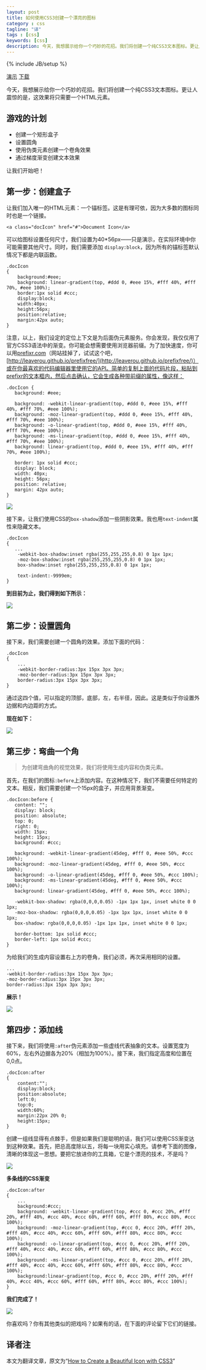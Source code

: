```yaml
---
layout: post
title: 如何使用CSS3创建一个漂亮的图标
category : css
tagline: "译"
tags : [css]
keywords: [css]
description: 今天，我想展示给你一个巧妙的花招。我们将创建一个纯CSS3文本图标。更让人震惊的是，这效果将只需要一个HTML元素。
---
```

{% include JB/setup %}

[演示](http://cdn.tutsplus.com/net/uploads/legacy/1050_icon/demo.html) [下载](http://cdn.tutsplus.com/net/uploads/legacy/1050_icon/source-code.zip)

今天，我想展示给你一个巧妙的花招。我们将创建一个纯CSS3文本图标。更让人震惊的是，这效果将只需要一个HTML元素。

## 游戏的计划 ##

- 创建一个矩形盒子
- 设置圆角
- 使用伪类元素创建一个卷角效果
- 通过梯度渐变创建文本效果

让我们开始吧！

## 第一步：创建盒子 ##

让我们加入唯一的HTML元素：一个锚标签。这是有理可依，因为大多数的图标同时也是一个链接。

	<a class="docIcon" href="#">Document Icon</a>
可以给图标设置任何尺寸，我们设置为40\*56px——只是演示，在实际环境中你可能需要其他尺寸。同时，我们需要添加 `display:block`，因为所有的锚标签默认情况下都是内联函数。

	.docIcon
	{
	    background:#eee;
	    background: linear-gradient(top, #ddd 0, #eee 15%, #fff 40%, #fff 70%, #eee 100%);
	    border:1px solid #ccc;
	    display:block;
	    width:40px;
	    height:56px;
	    position:relative;
	    margin:42px auto;
	}
注意，以上，我们设定的定位上下文是为后面伪元素服务。你会发现，我仅仅用了官方CSS3语法中的渐变。你可能会想需要使用浏览器前缀。为了加快速度，你可以用[prefixr.com](http://prefixr.com/)（网站挂掉了，试试这个吧，[http://leaverou.github.io/prefixfree/](http://leaverou.github.io/prefixfree/)）或在你最喜欢的代码编辑器里使用它的API。简单的复制上面的代码片段，粘贴到prefixr的文本框内，然后点击确认，它会生成各种带前缀的属性，像这样：

	.docIcon {
	   background: #eee;
	 
	   background: -webkit-linear-gradient(top, #ddd 0, #eee 15%, #fff 40%, #fff 70%, #eee 100%);
	   background: -moz-linear-gradient(top, #ddd 0, #eee 15%, #fff 40%, #fff 70%, #eee 100%);
	   background: -o-linear-gradient(top, #ddd 0, #eee 15%, #fff 40%, #fff 70%, #eee 100%);
	   background: -ms-linear-gradient(top, #ddd 0, #eee 15%, #fff 40%, #fff 70%, #eee 100%);
	   background: linear-gradient(top, #ddd 0, #eee 15%, #fff 40%, #fff 70%, #eee 100%);
	 
	   border: 1px solid #ccc;
	   display: block;
	   width: 40px;
	   height: 56px;
	   position: relative;
	   margin: 42px auto;
	}

![]({{BLOG_IMG}}50.jpg)

接下来，让我们使用CSS的`box-shadow`添加一些阴影效果。我也用`text-indent`属性来隐藏文本。

	.docIcon
	{
	   ...
	    -webkit-box-shadow:inset rgba(255,255,255,0.8) 0 1px 1px;
	    -moz-box-shadow:inset rgba(255,255,255,0.8) 0 1px 1px;
	    box-shadow:inset rgba(255,255,255,0.8) 0 1px 1px;
	 
	    text-indent:-9999em;
	}
**到目前为止，我们得到如下所示：**

![]({{BLOG_IMG}}51.png)

## 第二步：设置圆角 ##

接下来，我们需要创建一个圆角的效果。添加下面的代码：

	.docIcon
	{
	    ...
	    -webkit-border-radius:3px 15px 3px 3px;
	    -moz-border-radius:3px 15px 3px 3px;
	    border-radius:3px 15px 3px 3px;
	}
通过这四个值，可以指定的顶部，底部，左，右半径，因此。这是类似于你设置外边据和内边距的方式。

**现在如下：**

![]({{BLOG_IMG}}52.png)

## 第三步：弯曲一个角 ##

> 为创建弯曲角的视觉效果，我们将使用生成内容和伪类元素。

首先，在我们的图标`:before`上添加内容。在这种情况下，我们不需要任何特定的文本。相反，我们需要创建一个15px的盒子，并应用背景渐变。

	.docIcon:before {
	   content: "";
	   display: block;
	   position: absolute;
	   top: 0;
	   right: 0;
	   width: 15px;
	   height: 15px;
	   background: #ccc;
	 
	   background: -webkit-linear-gradient(45deg, #fff 0, #eee 50%, #ccc 100%);
	   background: -moz-linear-gradient(45deg, #fff 0, #eee 50%, #ccc 100%);
	   background: -o-linear-gradient(45deg, #fff 0, #eee 50%, #ccc 100%);
	   background: -ms-linear-gradient(45deg, #fff 0, #eee 50%, #ccc 100%);
	   background: linear-gradient(45deg, #fff 0, #eee 50%, #ccc 100%);
	 
	   -webkit-box-shadow: rgba(0,0,0,0.05) -1px 1px 1px, inset white 0 0 1px;
	   -moz-box-shadow: rgba(0,0,0,0.05) -1px 1px 1px, inset white 0 0 1px;
	   box-shadow: rgba(0,0,0,0.05) -1px 1px 1px, inset white 0 0 1px;
	 
	   border-bottom: 1px solid #ccc;
	   border-left: 1px solid #ccc;
	}
为给我们的生成内容设置右上方的卷角，我们必须，再次采用相同的设置。

	...
	-webkit-border-radius:3px 15px 3px 3px;
	-moz-border-radius:3px 15px 3px 3px;
	border-radius:3px 15px 3px 3px;
**展示！**

![]({{BLOG_IMG}}53.png)

## 第四步：添加线 ##

接下来，我们将使用`:after`伪元素添加一些虚线代表抽象的文本。设置宽度为60%，左右外边据各为20%（相加为100%）。接下来，我们指定高度和位置在0,0点。

	.docIcon:after
	{
	    content:"";
	    display:block;
	    position:absolute;
	    left:0;
	    top:0;
	    width:60%;
	    margin:22px 20% 0;
	    height:15px;
	}
创建一组线显得有点棘手，但是如果我们是聪明的话，我们可以使用CSS渐变达到这种效果。首先，把总高度除以五，将每一块用实心填充。请参考下面的图像，清晰的体现这一思想。要把它放进你的工具箱，它是个漂亮的技术，不是吗？

![]({{BLOG_IMG}}54.png)

**多条线的CSS渐变**

	.docIcon:after
	{
	    ...
	    background:#ccc;
	    background: -webkit-linear-gradient(top, #ccc 0, #ccc 20%, #fff 20%, #fff 40%, #ccc 40%, #ccc 60%, #fff 60%, #fff 80%, #ccc 80%, #ccc 100%);
	    background: -moz-linear-gradient(top, #ccc 0, #ccc 20%, #fff 20%, #fff 40%, #ccc 40%, #ccc 60%, #fff 60%, #fff 80%, #ccc 80%, #ccc 100%);
	    background: -o-linear-gradient(top, #ccc 0, #ccc 20%, #fff 20%, #fff 40%, #ccc 40%, #ccc 60%, #fff 60%, #fff 80%, #ccc 80%, #ccc 100%);
	    background: -ms-linear-gradient(top, #ccc 0, #ccc 20%, #fff 20%, #fff 40%, #ccc 40%, #ccc 60%, #fff 60%, #fff 80%, #ccc 80%, #ccc 100%);
	    background:linear-gradient(top, #ccc 0, #ccc 20%, #fff 20%, #fff 40%, #ccc 40%, #ccc 60%, #fff 60%, #fff 80%, #ccc 80%, #ccc 100%);
	}
**我们完成了！**

![]({{BLOG_IMG}}55.png)

你喜欢吗？你有其他类似的把戏吗？如果有的话，在下面的评论留下它们的链接。

## 译者注 ##

本文为翻译文章，原文为“[How to Create a Beautiful Icon with CSS3](http://net.tutsplus.com/tutorials/html-css-techniques/create-a-document-icon-with-css3/)”